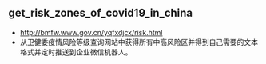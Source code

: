 ## get_risk_zones_of_covid19_in_china
- http://bmfw.www.gov.cn/yqfxdjcx/risk.html
- 从卫健委疫情风险等级查询网站中获得所有中高风险区并得到自己需要的文本格式并定时推送到企业微信机器人。
